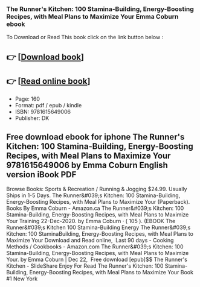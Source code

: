 ### The Runner's Kitchen: 100 Stamina-Building, Energy-Boosting Recipes, with Meal Plans to Maximize Your Emma Coburn ebook

To Download or Read This book click on the link button below :

## 👉  [**[Download book](http://filesbooks.info/download.php?group=book&from=github.com&id=587092&lnk=1062 "Download book")**]

## 👉  [**[Read online book](http://filesbooks.info/download.php?group=book&from=github.com&id=587092&lnk=1062 "Read online book")**]


* Page: 160
* Format: pdf / epub / kindle
* ISBN: 9781615649006
* Publisher: DK



## Free download ebook for iphone The Runner's Kitchen: 100 Stamina-Building, Energy-Boosting Recipes, with Meal Plans to Maximize Your 9781615649006 by Emma Coburn English version iBook PDF



 Browse Books: Sports &amp; Recreation / Running &amp; Jogging $24.99. Usually Ships in 1-5 Days. The Runner&#039;s Kitchen: 100 Stamina-Building, Energy-Boosting Recipes, with Meal Plans to Maximize Your (Paperback).
 Books By Emma Coburn - Amazon.ca The Runner&#039;s Kitchen: 100 Stamina-Building, Energy-Boosting Recipes, with Meal Plans to Maximize Your Training 22-Dec-2020. by Emma Coburn · ( 105 ).
 (EBOOK The Runner&#039;s Kitchen 100 Stamina-Building Energy The Runner&#039;s Kitchen: 100 StaminaBuilding, Energy-Boosting Recipes, with Meal Plans to Maximize Your Download and Read online, 
 Last 90 days - Cooking Methods / Cookbooks  - Amazon.com The Runner&#039;s Kitchen: 100 Stamina-Building, Energy-Boosting Recipes, with Meal Plans to Maximize Your. by Emma Coburn | Dec 22, 
 Free download [epub]$$ The Runner&#039;s Kitchen  - SlideShare Enjoy For Read The Runner&#039;s Kitchen: 100 Stamina-Building, Energy-Boosting Recipes, with Meal Plans to Maximize Your Book #1 New York 





